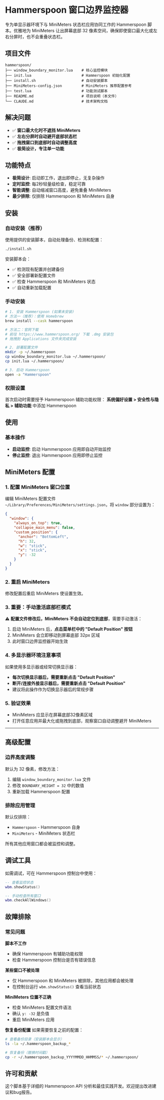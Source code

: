 # Hammerspoon 窗口边界监控器

专为单显示器环境下与 MiniMeters 状态栏应用协同工作的 Hammerspoon 脚本。优雅地为 MiniMeters 让出屏幕底部 32 像素空间，确保即使窗口最大化或左右分屏时，也不会重叠状态栏。

## 项目文件

```
hammerspoon/
├── window_boundary_monitor.lua    # 核心监控模块
├── init.lua                       # Hammerspoon 初始化配置
├── install.sh                     # 自动安装脚本
├── MiniMeters-config.json         # MiniMeters 推荐配置参考
├── test.lua                       # 功能测试脚本
├── README.md                      # 项目说明（本文件）
└── CLAUDE.md                      # 技术架构文档
```

## 解决问题

- ✅ **窗口最大化时不遮挡 MiniMeters**
- ✅ **左右分屏时自动避开底部状态栏**
- ✅ **拖拽窗口到底部时自动调整高度**
- ✅ **极简设计，专注单一功能**

## 功能特点

- **极简设计**: 启动即工作，退出即停止，无复杂操作
- **定时监控**: 每2秒轻量级检查，稳定可靠
- **智能调整**: 自动缩减窗口高度，避免重叠 MiniMeters
- **最少排除**: 仅排除 Hammerspoon 和 MiniMeters 自身

## 安装

### 自动安装（推荐）

使用提供的安装脚本，自动处理备份、检测和配置：

```bash
./install.sh
```

安装脚本会：
- ✅ 检测现有配置并创建备份
- ✅ 安全部署新配置文件  
- ✅ 检查 Hammerspoon 和 MiniMeters 状态
- ✅ 自动重新加载配置

### 手动安装

```bash
# 1. 安装 Hammerspoon (如果未安装)
# 方法一（推荐）：使用 Homebrew
brew install --cask hammerspoon

# 方法二：官网下载
# 前往 https://www.hammerspoon.org/ 下载 .dmg 安装包
# 拖拽到 Applications 文件夹完成安装

# 2. 部署配置文件
mkdir -p ~/.hammerspoon
cp window_boundary_monitor.lua ~/.hammerspoon/
cp init.lua ~/.hammerspoon/

# 3. 启动 Hammerspoon
open -a "Hammerspoon"
```

### 权限设置

首次启动时需要授予 Hammerspoon 辅助功能权限：
**系统偏好设置 > 安全性与隐私 > 辅助功能** 中添加 Hammerspoon

## 使用

### 基本操作

- **启动监控**: 启动 Hammerspoon 应用即自动开始监控
- **停止监控**: 退出 Hammerspoon 应用即停止监控

## MiniMeters 配置

### 1. 配置 MiniMeters 窗口位置

编辑 MiniMeters 配置文件 `~/Library/Preferences/MiniMeters/settings.json`，将 `window` 部分设置为：

```json
{
  "window": {
    "always_on_top": true,
    "collapse_main_menu": false,
    "custom_position": {
      "anchor": "BottomLeft",
      "h": 32,
      "w": "stick",
      "x": "stick",
      "y": -32
    }
  }
}
```

### 2. 重启 MiniMeters

修改配置后重启 MiniMeters 使设置生效。

### 3. **重要：手动激活底部栏模式**

⚠️ **配置文件修改后，MiniMeters 不会自动定位到底部**，需要手动激活：

1. 启动 MiniMeters 后，**点击菜单栏中的 "Default Position" 按钮**
2. MiniMeters 会立即移动到屏幕底部 32px 区域
3. 此时窗口边界监控器开始生效

### 4. 多显示器环境注意事项

如果使用多显示器或经常切换显示器：
- **每次切换显示器后，需要重新点击 "Default Position"**
- **断开/连接外接显示器后，需要重新点击 "Default Position"**
- 建议将此操作作为切换显示器后的常规步骤

### 5. 验证效果

- MiniMeters 应显示在屏幕底部32像素区域
- 打开任意应用并最大化或拖拽到底部，观察窗口自动调整避开 MiniMeters

---

## 高级配置

### 边界高度调整

默认为 32 像素，修改方法：
1. 编辑 `window_boundary_monitor.lua` 文件
2. 修改 `BOUNDARY_HEIGHT = 32` 中的数值
3. 重新加载 Hammerspoon 配置

### 排除应用管理

默认仅排除：
- `Hammerspoon` - Hammerspoon 自身
- `MiniMeters` - MiniMeters 状态栏

所有其他应用窗口都会被监控和调整。

## 调试工具

如需调试，可在 Hammerspoon 控制台中使用：

```lua
-- 查看监控状态
wbm.showStatus()

-- 手动检查所有窗口
wbm.checkAllWindows()
```

## 故障排除

### 常见问题

**脚本不工作**
- 确保 Hammerspoon 有辅助功能权限
- 检查 Hammerspoon 控制台是否有错误信息

**某些窗口不被处理**  
- 仅 Hammerspoon 和 MiniMeters 被排除，其他应用都会被处理
- 在控制台运行 `wbm.showStatus()` 查看当前状态

**MiniMeters 位置不正确**
- 检查 MiniMeters 配置文件语法
- 确认 `y: -32` 是负值
- 重启 MiniMeters 应用

**恢复备份配置**
如果需要恢复之前的配置：
```bash
# 查看备份目录（安装脚本会显示）
ls -la ~/.hammerspoon_backup_*

# 恢复备份（替换时间戳）
cp -r ~/.hammerspoon_backup_YYYYMMDD_HHMMSS/* ~/.hammerspoon/
```

## 许可和贡献

这个脚本基于详细的 Hammerspoon API 分析和最佳实践开发。欢迎提出改进建议和bug报告。